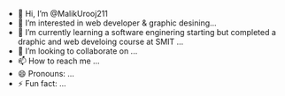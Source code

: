 - 👋 Hi, I’m @MalikUrooj211
- 👀 I’m interested in web developer & graphic desining...
- 🌱 I’m currently learning a software enginering starting but completed a draphic and web develoing course at SMIT ...
- 💞️ I’m looking to collaborate on ...
- 📫 How to reach me ...
- 😄 Pronouns: ...
- ⚡ Fun fact: ...

<!---
MalikUrooj211/MalikUrooj211 is a ✨ special ✨ repository because its `README.md` (this file) appears on your GitHub profile.
You can click the Preview link to take a look at your changes.
--->
